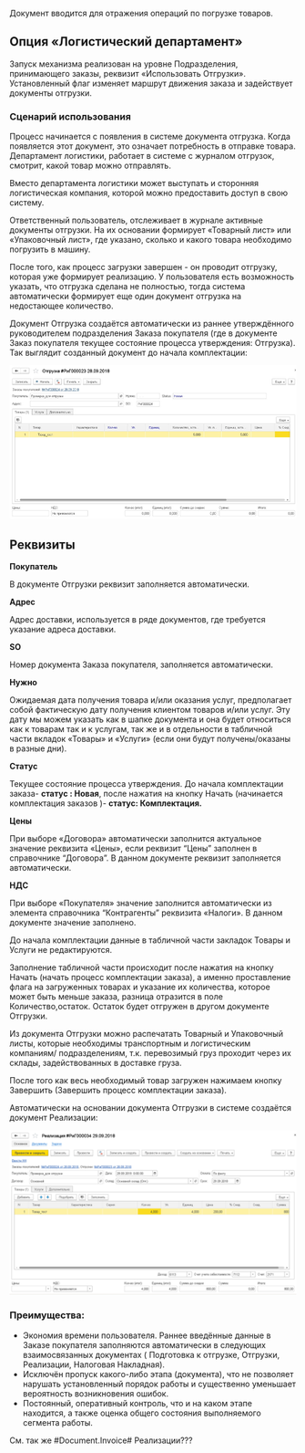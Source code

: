Документ вводится для отражения операций по погрузке товаров.

## Опция «Логистический департамент»

Запуск механизма реализован на уровне Подразделения, принимающего заказы, реквизит «Использовать Отгрузки». Установленный флаг изменяет маршрут движения заказа и задействует документы отгрузки.

### Сценарий использования

Процесс начинается с появления в системе документа отгрузка. Когда появляется этот документ, это означает потребность в отправке товара. Департамент логистики, работает в системе с журналом отгрузок, смотрит, какой товар можно отправлять.

Вместо департамента логистики может выступать и сторонняя логистическая компания, которой можно предоставить доступ в свою систему.

Ответственный пользователь, отслеживает в журнале активные документы отгрузки. На их основании формирует «Товарный лист» или «Упаковочный лист», где указано, сколько и какого товара необходимо погрузить в машину.

После того, как процесс загрузки завершен - он проводит отгрузку, которая уже формирует реализацию. У пользователя есть возможность указать, что отгрузка сделана не полностью, тогда система автоматически формирует еще один документ отгрузка на недостающее количество.

Документ Отгрузка создаётся автоматически из раннее утверждённого руководителем подразделения Заказа покупателя (где в документе Заказ покупателя текущее состояние процесса утверждения: Отгрузка). Так выглядит созданный документ до начала комплектации:

![](../img/2018_10_17_07_33_321.png)

## **Реквизиты**

**Покупатель**

В документе Отгрузки реквизит заполняется автоматически.

**Адрес**

Адрес доставки, используется в ряде документов, где требуется указание адреса доставки.

**SO**

Номер документа Заказа покупателя, заполняется автоматически.

**Нужно**

Ожидаемая дата получения товара и/или оказания услуг, предполагает собой фактическую дату получения клиентом товаров и/или услуг. Эту дату  мы можем указать как в шапке документа и она будет относиться как к  товарам так и к  услугам, так же и в отдельности в табличной части вкладок  «Товары» и «Услуги» (если они будут получены/оказаны в разные дни).

**Статус**

Текущее состояние процесса утверждения. До начала комплектации заказа- **статус : Новая**, после нажатия на кнопку Начать (начинается комплектация заказов )- **статус: Комплектация.**

**Цены**

При выборе «Договора» автоматически заполнится актуальное значение реквизита «Цены», если реквизит “Цены” заполнен в справочнике “Договора”. В данном документе реквизит заполняется автоматически.

**НДС**

При выборе «Покупателя» значение заполнится автоматически из элемента справочника “Контрагенты” реквизита «Налоги». В данном документе значение заполнено.

До начала комплектации данные в табличной части закладок Товары и Услуги не редактируются.

Заполнение табличной части  происходит после нажатия на кнопку Начать (начать процесс комплектации заказа), а именно проставление флага на загруженных товарах и указание их количества, которое может быть меньше заказа, разница отразится в поле Количество,остаток. Остаток будет  отгружен в другом документе Отгрузки.

Из документа Отгрузки можно распечатать Товарный  и Упаковочный листы, которые необходимы транспортным и логистическим компаниям/ подразделениям, т.к. перевозимый груз проходит через их склады, задействованных в доставке груза.

После того как весь необходимый товар загружен нажимаем кнопку Завершить (Завершить процесс комплектации заказа).

Автоматически  на основании документа Отгрузки в системе создаётся документ Реализации:

![](../img/2018_10_17_08_14_092.png)

### Преимущества:

*   Экономия времени пользователя. Раннее введённые данные в Заказе покупателя заполняются автоматически в следующих взаимосвязанных документах ( Подготовка к отгрузке, Отгрузки, Реализации, Налоговая Накладная).
*   Исключён пропуск какого-либо этапа (документа), что не позволяет нарушать установленный порядок работы и существенно уменьшает вероятность возникновения ошибок.
*   Постоянный, оперативный контроль, что и на каком этапе находится, а также оценка общего состояния выполняемого сегмента работы.

См. так же  #Document.Invoice#  Реализации???